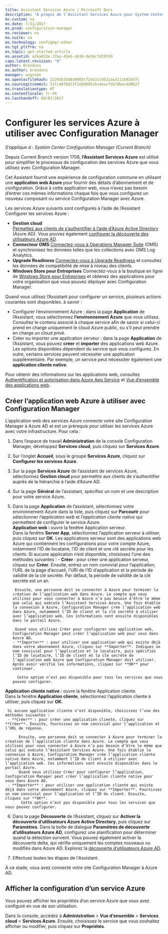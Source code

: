 ```yaml
---
title: Assistant Services Azure | Microsoft Docs
description: "À propos de l’Assistant Services Azure pour System Center Configuration Manager."
ms.custom: na
ms.date: 7/31/2017
ms.prod: configuration-manager
ms.reviewer: na
ms.suite: na
ms.technology: configmgr-other
ms.tgt_pltfrm: na
ms.topic: get-started-article
ms.assetid: a26a653e-17aa-43eb-ab36-0e36c7d29f49
caps.latest.revision: "0"
author: Brenduns
ms.author: brenduns
manager: angrobe
ms.openlocfilehash: 22203b358830903cf2e531c0532ae3111b8265fc
ms.sourcegitcommit: 51fc48fb023f1e8d995c6c4eacfda7dbec4d0b2f
ms.translationtype: HT
ms.contentlocale: fr-FR
ms.lasthandoff: 08/07/2017
---
```

# <a name="configure-azure-services-for-use-with-configuration-manager"></a>Configurer les services Azure à utiliser avec Configuration Manager

*S’applique à : System Center Configuration Manager (Current Branch)*

Depuis Current Branch version 1706, **l’Assistant Services Azure** est utilisé pour simplifier le processus de configuration des services Azure que vous utilisez avec Configuration Manager.

Cet Assistant fournit une expérience de configuration commune en utilisant une **application web Azure** pour fournir des détails d’abonnement et de configuration. Grâce à cette application web, vous n’avez pas besoin d’entrer ces mêmes informations chaque fois que vous configurez un nouveau composant ou service Configuration Manager avec Azure.

Les services Azure suivants sont configurés à l’aide de l’Assistant Configurer les services Azure :
-   **Gestion cloud**   
    [Permettez aux clients de s’authentifier à l’aide d’Azure Active Directory]() (Azure AD). Vous pouvez également [configurer la découverte des utilisateurs Azure AD](/sccm/core/servers/deploy/configure/configure-discovery-methods#azureaadisc).
-   **Connecteur OMS**
    [Connectez-vous à Operations Manager Suite](/sccm/core/clients/manage/sync-data-microsoft-operations-management-suite) (OMS) et synchronisez les données telles que les collections avec OMS Log Analytics.
-   **Upgrade Readiness**
    [Connectez-vous à Upgrade Readiness](/sccm/core/clients/manage/upgrade/upgrade-analytics) et consultez les données de compatibilité de mise à niveau des clients.
-   **Windows Store pour Entreprises** Connectez-vous à la boutique en ligne de [Windows Store pour Entreprises](/sccm/apps/deploy-use/manage-apps-from-the-windows-store-for-business) et obtenez des applications pour votre organisation que vous pouvez déployer avec Configuration Manager.

Quand vous utilisez l’Assistant pour configurer un service, plusieurs actions courantes sont disponibles.
à savoir :
-   Configurer l’environnement Azure : dans la page **Application** de l’Assistant, vous sélectionnez **l’environnement Azure** que vous utilisez. Consultez le contenu associé à chaque service afin de savoir si celui-ci prend en charge uniquement le cloud Azure public, ou s’il peut prendre en charge un cloud privé.
-   Créer ou importer une application serveur : dans la page **Application** de l’Assistant, vous pouvez **créer** et **importer** des applications web Azure. Les options disponibles dépendent du service que vous configurez.  En outre, certains services peuvent nécessiter une application supplémentaire. Par exemple, un service peut nécessiter également une **application cliente native**.


Pour obtenir des informations sur les applications web, consultez [Authentification et autorisation dans Azure App Service](/azure/app-service/app-service-authentication-overview) et [Vue d’ensemble des applications web](/azure/app-service-web/app-service-web-overview).


## <a name="webapp"></a> Créer l’application web Azure à utiliser avec Configuration Manager

L’application web des services Azure connecte votre site Configuration Manager à Azure AD et est un prérequis pour utiliser les services Azure avec votre infrastructure. Pour cela :

1.  Dans l’espace de travail **Administration** de la console Configuration Manager, développez **Services cloud**, puis cliquez sur **Services Azure**.
2.  Sur l’onglet **Accueil**, sous le groupe **Services Azure**, cliquez sur **Configurer les services Azure**.
3.  Sur la page **Services Azure** de l’assistant de services Azure, sélectionnez **Gestion cloud** pour permettre aux clients de s’authentifier auprès de la hiérarchie à l’aide d’Azure AD.
4.  Sur la page **Général** de l’assistant, spécifiez un nom et une description pour votre service Azure.
5.  Dans la page **Application** de l’assistant, sélectionnez votre environnement Azure dans la liste, puis cliquez sur **Parcourir** pour sélectionner *l’application web* et *l’application cliente native* qui permettent de configurer le service Azure.     
    **Application web :** ouvre la fenêtre Application serveur.    
      Dans la fenêtre **Server App**, sélectionnez l’application serveur à utiliser, puis cliquez sur **OK**. Les applications serveur sont des applications web Azure qui contiennent les configurations pour votre compte Azure, notamment l’ID de locataire, l’ID de client et une clé secrète pour les clients.
    Si aucune application n’est disponible, choisissez l’une des méthodes suivantes :
        - **Créer** : pour créer une application serveur, cliquez sur **Créer**. Ensuite, entrez un nom convivial pour l’application, l’URL de la page d’accueil, l’URI de l’ID d’application et la période de validité de la clé secrète. Par défaut, la période de validité de la clé secrète est un an.

         Ensuite, une personne doit se connecter à Azure pour terminer la création de l’application web dans Azure. Le compte que vous utilisez pour vous connecter à Azure n’a pas besoin d’être le même que celui qui exécute l’Assistant Services Azure. Une fois établie la connexion à Azure, Configuration Manager crée l’application web dans Azure, notamment l’ID de client et la clé secrète à utiliser avec l’application web. Ces informations sont ensuite disponibles dans le portail Azure.

         Quand vous utilisez Créer pour configurer une application web, Configuration Manager peut créer l’application web pour vous dans Azure AD.
        - **Importer** : pour utiliser une application web qui existe déjà dans votre abonnement Azure, cliquez sur **Importer**. Indiquez un nom convivial pour l’application et le locataire, puis spécifiez l’ID de locataire, l’ID de client et la clé secrète de l’application web Azure que Configuration Manager doit utiliser. Après avoir vérifié les informations, cliquez sur **OK** pour continuer.

          Cette option n’est pas disponible pour tous les services que vous pouvez configurer.

   **Application cliente native :** ouvre la fenêtre Application cliente.  
     Dans la fenêtre **Application cliente**, sélectionnez l’application cliente à utiliser, puis cliquez sur **OK**.

     Si aucune application cliente n’est disponible, choisissez l’une des méthodes suivantes :
     - **Créer** : pour créer une application cliente, cliquez sur **Créer**. Ensuite, fournissez un nom convivial pour l’application et l’URL de réponse.

          Ensuite, une personne doit se connecter à Azure pour terminer la création de l’application cliente dans Azure. Le compte que vous utilisez pour vous connecter à Azure n’a pas besoin d’être le même que celui qui exécute l’Assistant Services Azure. Une fois établie la connexion à Azure, Configuration Manager crée l’application cliente native dans Azure, notamment l’ID de client à utiliser avec l’application web. Ces informations sont ensuite disponibles dans le portail Azure.
          Quand vous utilisez Créer pour configurer l’application, Configuration Manager peut créer l’application cliente native pour vous dans Azure AD.
     - **Importer** : pour utiliser une application cliente qui existe déjà dans votre abonnement Azure, cliquez sur **Importer**. Fournissez un nom convivial pour l’application et l’ID du client. Ensuite, cliquez sur **OK**.
           Cette option n’est pas disponible pour tous les services que vous pouvez configurer.

  <!--  MOVE THIS AND STEP 6 TO configure Azure AD User Discover  content
       [!TIP]  
     When you use Import, the account you use to run the wizard must have the *Read directory data* application permission in the Azure portal. This is required to set the correct permissions for the App. When you use Create, Configuration Manager creates the app with the correct permissions. However, you still must give consent to the application in the Azure portal.   -->


6.  Dans la page **Découverte** de l’Assistant, cliquez sur **Activer la découverte d’utilisateurs Azure Active Directory**, puis cliquez sur **Paramètres**.
Dans la boîte de dialogue **Paramètres de découverte d’utilisateurs Azure AD**, configurez une planification pour déterminer quand la détection survient. Vous pouvez également activer la découverte delta, qui vérifie uniquement les comptes nouveaux ou modifiés dans Azure AD. Explorez la [découverte d’utilisateurs Azure AD](/sccm/core/servers/deploy/configure/about-discovery-methods#azureaddisc).
 
 7. Effectuez toutes les étapes de l'Assistant.

À ce stade, vous avez connecté votre site Configuration Manager à Azure AD.

## <a name="view-the-configuration-of-an-azure-service"></a>Afficher la configuration d’un service Azure
Vous pouvez afficher les propriétés d’un service Azure que vous avez configuré en vue de son utilisation.

Dans la console, accédez à **Administration** > **Vue d’ensemble** > **Services cloud** > **Services Azure**. Ensuite, choisissez le service que vous souhaitez afficher ou modifier, puis cliquez sur **Propriétés**.
